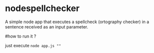 # nodespellchecker
A simple node app that executes a spellcheck (ortography checker) in a sentence received as an input parameter.

#how to run it ?

just execute
<code>node app.js \"<sentence>\"</code>
